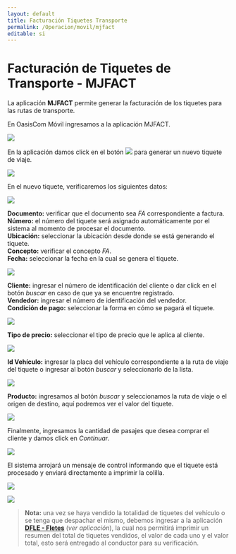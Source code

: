 ```yaml
---
layout: default
title: Facturación Tiquetes Transporte
permalink: /Operacion/movil/mjfact
editable: si
---
```


# Facturación de Tiquetes de Transporte - MJFACT

La aplicación **MJFACT** permite generar la facturación de los tiquetes para las rutas de transporte.  

En OasisCom Móvil ingresamos a la aplicación MJFACT.  

![](mjfact.png)

En la aplicación damos click en el botón ![](+.png) para generar un nuevo tiquete de viaje.  

![](mjfact1.png)

En el nuevo tiquete, verificaremos los siguientes datos:  

![](mjfact2.png)

**Documento:** verificar que el documento sea _FA_ correspondiente a factura.  
**Número:** el número del tiquete será asignado automáticamente por el sistema al momento de procesar el documento.  
**Ubicación:** seleccionar la ubicación desde donde se está generando el tiquete.  
**Concepto:** verificar el concepto _FA_.  
**Fecha:** seleccionar la fecha en la cual se genera el tiquete.  

![](mjfact3.png)

**Cliente:** ingresar el número de identificación del cliente o dar click en el botón _buscar_ en caso de que ya se encuentre registrado.  
**Vendedor:** ingresar el número de identificación del vendedor.  
**Condición de pago:** seleccionar la forma en cómo se pagará el tiquete.  

![](mjfact4.png)

**Tipo de precio:**  seleccionar el tipo de precio que le aplica al cliente.  

![](mjfact5.png)

**Id Vehículo:** ingresar la placa del vehículo correspondiente a la ruta de viaje del tiquete o ingresar al botón _buscar_ y seleccionarlo de la lista.  

![](mjfact6.png)

**Producto:** ingresamos al botón _buscar_ y seleccionamos la ruta de viaje o el origen de destino, aquí podremos ver el valor del tiquete.  

![](mjfact7.png)

Finalmente, ingresamos la cantidad de pasajes que desea comprar el cliente y damos click en _Continuar_.  

![](mjfact8.png)

El sistema arrojará un mensaje de control informando que el tiquete está procesado y enviará directamente a imprimir la colilla.  

![](mjfact9.png)


![](mjfact10.png)


>**Nota:** una vez se haya vendido la totalidad de tiquetes del vehículo o se tenga que despachar el mismo, debemos ingresar a la aplicación [**DFLE - Fletes**](http://docs.oasiscom.com/Operacion/movil/dfle) (_ver aplicación_), la cual nos permitirá imprimir un resumen del total de tiquetes vendidos, el valor de cada uno y el valor total, esto será entregado al conductor para su verificación.  